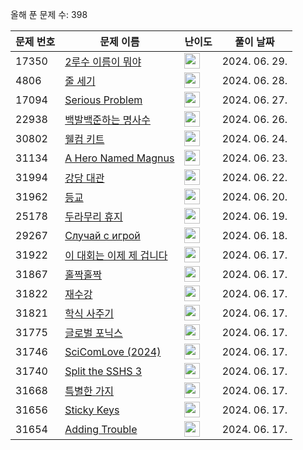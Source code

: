 올해 푼 문제 수: 398

| 문제 번호 | 문제 이름 | 난이도 | 풀이 날짜 |
| --- | --- | --- | --- |
| 17350 | [2루수 이름이 뭐야](https://www.acmicpc.net/problem/17350) | <img height="25px" width="25px=" src="https://static.solved.ac/tier_small/3.svg"/> | 2024. 06. 29.  |
| 4806 | [줄 세기](https://www.acmicpc.net/problem/4806) | <img height="25px" width="25px=" src="https://static.solved.ac/tier_small/3.svg"/> | 2024. 06. 28.  |
| 17094 | [Serious Problem](https://www.acmicpc.net/problem/17094) | <img height="25px" width="25px=" src="https://static.solved.ac/tier_small/3.svg"/> | 2024. 06. 27.  |
| 22938 | [백발백준하는 명사수](https://www.acmicpc.net/problem/22938) | <img height="25px" width="25px=" src="https://static.solved.ac/tier_small/3.svg"/> | 2024. 06. 26.  |
| 30802 | [웰컴 키트](https://www.acmicpc.net/problem/30802) | <img height="25px" width="25px=" src="https://static.solved.ac/tier_small/3.svg"/> | 2024. 06. 24.  |
| 31134 | [A Hero Named Magnus](https://www.acmicpc.net/problem/31134) | <img height="25px" width="25px=" src="https://static.solved.ac/tier_small/2.svg"/> | 2024. 06. 23.  |
| 31994 | [강당 대관](https://www.acmicpc.net/problem/31994) | <img height="25px" width="25px=" src="https://static.solved.ac/tier_small/2.svg"/> | 2024. 06. 22.  |
| 31962 | [등교](https://www.acmicpc.net/problem/31962) | <img height="25px" width="25px=" src="https://static.solved.ac/tier_small/2.svg"/> | 2024. 06. 20.  |
| 25178 | [두라무리 휴지](https://www.acmicpc.net/problem/25178) | <img height="25px" width="25px=" src="https://static.solved.ac/tier_small/6.svg"/> | 2024. 06. 19.  |
| 29267 | [Случай с игрой](https://www.acmicpc.net/problem/29267) | <img height="25px" width="25px=" src="https://static.solved.ac/tier_small/2.svg"/> | 2024. 06. 18.  |
| 31922 | [이 대회는 이제 제 겁니다](https://www.acmicpc.net/problem/31922) | <img height="25px" width="25px=" src="https://static.solved.ac/tier_small/2.svg"/> | 2024. 06. 17.  |
| 31867 | [홀짝홀짝](https://www.acmicpc.net/problem/31867) | <img height="25px" width="25px=" src="https://static.solved.ac/tier_small/2.svg"/> | 2024. 06. 17.  |
| 31822 | [재수강](https://www.acmicpc.net/problem/31822) | <img height="25px" width="25px=" src="https://static.solved.ac/tier_small/2.svg"/> | 2024. 06. 17.  |
| 31821 | [학식 사주기](https://www.acmicpc.net/problem/31821) | <img height="25px" width="25px=" src="https://static.solved.ac/tier_small/2.svg"/> | 2024. 06. 17.  |
| 31775 | [글로벌 포닉스](https://www.acmicpc.net/problem/31775) | <img height="25px" width="25px=" src="https://static.solved.ac/tier_small/2.svg"/> | 2024. 06. 17.  |
| 31746 | [SciComLove (2024)](https://www.acmicpc.net/problem/31746) | <img height="25px" width="25px=" src="https://static.solved.ac/tier_small/2.svg"/> | 2024. 06. 17.  |
| 31740 | [Split the SSHS 3](https://www.acmicpc.net/problem/31740) | <img height="25px" width="25px=" src="https://static.solved.ac/tier_small/12.svg"/> | 2024. 06. 17.  |
| 31668 | [특별한 가지](https://www.acmicpc.net/problem/31668) | <img height="25px" width="25px=" src="https://static.solved.ac/tier_small/2.svg"/> | 2024. 06. 17.  |
| 31656 | [Sticky Keys](https://www.acmicpc.net/problem/31656) | <img height="25px" width="25px=" src="https://static.solved.ac/tier_small/2.svg"/> | 2024. 06. 17.  |
| 31654 | [Adding Trouble](https://www.acmicpc.net/problem/31654) | <img height="25px" width="25px=" src="https://static.solved.ac/tier_small/1.svg"/> | 2024. 06. 17.  |
